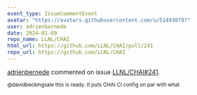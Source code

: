 ```yaml
---
event_type: IssueCommentEvent
avatar: "https://avatars.githubusercontent.com/u/51493078?"
user: adrienbernede
date: 2024-01-09
repo_name: LLNL/CHAI
html_url: https://github.com/LLNL/CHAI/pull/241
repo_url: https://github.com/LLNL/CHAI
---
```


<a href='https://github.com/adrienbernede' target='_blank'>adrienbernede</a> commented on issue <a href='https://github.com/LLNL/CHAI/pull/241' target='_blank'>LLNL/CHAI#241</a>.

<small>@davidbeckingsale this is ready. It puts CHAI CI config on par with what